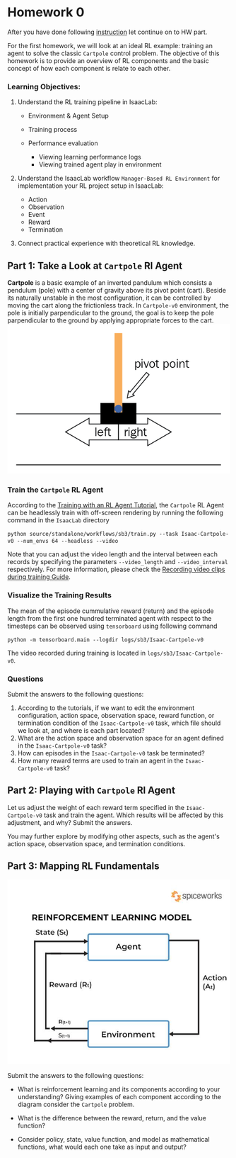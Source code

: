 # Homework 0

After you have done following [instruction](https://github.com/S-Tuchapong/FRA503-Deep-Reinforcement-Learning-for-Robotics) let continue on to HW part.

For the first homework, we will look at an ideal RL example: training an agent to solve the classic `Cartpole` control problem. The objective of this homework is to provide an overview of RL components and the basic concept of how each component is relate to each other.

### Learning Objectives:

1.  Understand the RL training pipeline in IsaacLab:

    - Environment & Agent Setup
    - Training process
    - Performance evaluation

        - Viewing learning performance logs
        - Viewing trained agent play in environment

2. Understand the IsaacLab workflow `Manager-Based RL Environment` for implementation your RL project setup in IsaacLab:

    - Action
    - Observation
    - Event
    - Reward
    - Termination

3. Connect practical experience with theoretical RL knowledge.


Part 1: Take a Look at `Cartpole` Rl Agent
---

**Cartpole** is a basic example of an inverted pandulum which consists a pendulum (pole) with a center of gravity above its pivot point (cart). Beside its naturally unstable in the most configuration, 
it can be controlled by moving the cart along the frictionless track. In `Cartpole-v0` environment, the pole is initially parpendicular to the ground, the goal is to keep 
the pole parpendicular to the ground by applying appropriate forces to the cart.
![](cartpole.png)

### Train the `Cartpole` RL Agent
According to the [Training with an RL Agent Tutorial](https://isaac-sim.github.io/IsaacLab/main/source/tutorials/03_envs/run_rl_training.html#training-with-an-rl-agent), the `Cartpole` RL Agent can be headlessly train with off-screen rendering by running the following command in the `IsaacLab` directory

    python source/standalone/workflows/sb3/train.py --task Isaac-Cartpole-v0 --num_envs 64 --headless --video

Note that you can adjust the video length and the interval between each records by specifying the parameters `--video_length` and `--video_interval` respectively. For more information, please check the [Recording video clips during training Guide](https://isaac-sim.github.io/IsaacLab/main/source/how-to/record_video.html).

### Visualize the Training Results
The mean of the episode cummulative reward (return) and the episode length from the first one hundred terminated agent with respect to the timesteps can be observed using `tensorboard` using following command

    python -m tensorboard.main --logdir logs/sb3/Isaac-Cartpole-v0

The video recorded during training is located in `logs/sb3/Isaac-Cartpole-v0`.

### Questions

Submit the answers to the following questions:

1. According to the tutorials, if we want to edit the environment configuration, action space, observation space, reward function, or termination condition of the `Isaac-Cartpole-v0` task, which file should we look at, and where is each part located?
2. What are the action space and observation space for an agent defined in the `Isaac-Cartpole-v0` task?
3. How can episodes in the `Isaac-Cartpole-v0` task be terminated?
4. How many reward terms are used to train an agent in the `Isaac-Cartpole-v0` task?


Part 2: Playing with `Cartpole` Rl Agent
---
Let us adjust the weight of each reward term specified in the `Isaac-Cartpole-v0` task and train the agent. Which results will be affected by this adjustment, and why? Submit the answers.

You may further explore by modifying other aspects, such as the agent's action space, observation space, and termination conditions.

Part 3: Mapping RL Fundamentals
---
![](image-4.png)

Submit the answers to the following questions:

- What is reinforcement learning and its components according to your understanding? Giving examples of each component according to the diagram consider the `Cartpole` problem.

- What is the difference between the reward, return, and the value function?

- Consider policy, state, value function, and model as mathematical functions, what would each one take as input and output? 




